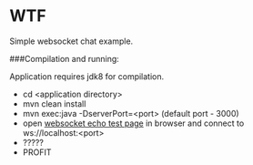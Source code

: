 WTF
===

Simple websocket chat example.

###Compilation and running:

Application requires jdk8 for compilation.

* cd \<application directory\>
* mvn clean install
* mvn exec:java -DserverPort=\<port\> (default port - 3000)
* open [websocket echo test page](http://www.websocket.org/echo.html) in browser and connect to ws://localhost:\<port\>
* ?????
* PROFIT
